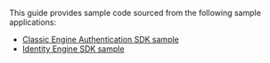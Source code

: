 This guide provides sample code sourced from the following sample applications:

* [Classic Engine Authentication SDK sample](https://github.com/okta/samples-aspnet/tree/master/primary-auth/okta-aspnet-mvc-example)
* [Identity Engine SDK sample](https://github.com/okta/okta-idx-dotnet/tree/master/samples/samples-aspnet/embedded-auth-with-sdk)
